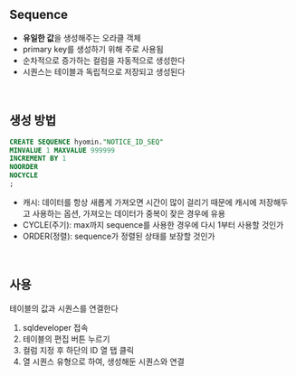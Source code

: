 ## Sequence

- **유일한 값**을 생성해주는 오라클 객체
- primary key를 생성하기 위해 주로 사용됨
- 순차적으로 증가하는 컬럼을 자동적으로 생성한다
- 시퀀스는 테이블과 독립적으로 저장되고 생성된다

<br>

## 생성 방법

```sql
CREATE SEQUENCE hyomin."NOTICE_ID_SEQ"
MINVALUE 1 MAXVALUE 999999 
INCREMENT BY 1 
NOORDER 
NOCYCLE 
;
```

- 캐시: 데이터를 항상 새롭게 가져오면 시간이 많이 걸리기 때문에 캐시에 저장해두고 사용하는 옵션, 가져오는 데이터가 중복이 잦은 경우에 유용
- CYCLE(주기): max까지 sequence를 사용한 경우에 다시 1부터 사용할 것인가
- ORDER(정렬): sequence가 정렬된 상태를 보장할 것인가

<br>

## 사용

테이블의 값과 시퀀스를 연결한다

1. sqldeveloper 접속
2. 테이블의 편집 버튼 누르기
3. 컬럼 지정 후 하단의 ID 열 탭 클릭
4. 열 시퀀스 유형으로 하여, 생성해둔 시퀀스와 연결